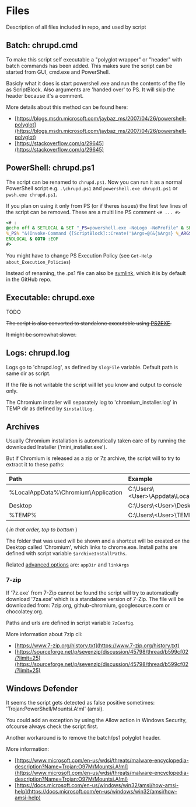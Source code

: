 # Files

Description of all files included in repo, and used by script

## Batch: chrupd.cmd

To make this script self executable a "polyglot wrapper" or "header" with batch commands has been added. This makes sure the script can be started from GUI, cmd.exe and PowerShell.

Basicly what it does is start powershell.exe and run the contents of the file as ScriptBlock. Also arguments are 'handed over' to PS. It will skip the header because it's a comment.

More details about this method can be found here:

- [https://blogs.msdn.microsoft.com/jaybaz_ms/2007/04/26/powershell-polyglot](https://blogs.msdn.microsoft.com/jaybaz_ms/2007/04/26/powershell-polyglot)
- [https://stackoverflow.com/q/29645](https://stackoverflow.com/q/29645)

## PowerShell: chrupd.ps1

The script can be renamed to `chrupd.ps1`. Now you can run it as a normal PowerShell script e.g. `.\chrupd.ps1` and `powershell.exe chrupd1.ps1` or `pwsh.exe chrupd.ps1`. 

If you plan on using it only from PS (or if theres issues) the first few lines of the script can be removed. These are a multi line PS comment `<# ... #>`

``` cmd
<# :
@echo off & SETLOCAL & SET "_PS=powershell.exe -NoLogo -NoProfile" & SET "_ARGS=\"%~dp0" %*"
%_PS% "&(Invoke-Command {[ScriptBlock]::Create('$Args=@(&{$Args} %_ARGS%);'+((Get-Content \"%~f0\") -Join [char]10))})"
ENDLOCAL & GOTO :EOF
#>
```

You might have to change PS Execution Policy (see `Get-Help about_Execution_Policies`)

Instead of renaming, the .ps1 file can also be [symlink](https://learn.microsoft.com/en-us/windows-server/administration/windows-commands/mklink), which it is by default in the GitHub repo.

## Executable: chrupd.exe

TODO

~~The script is also converted to standalone executable using [PS2EXE](https://github.com/MScholtes/PS2EXE).~~

~~It might be somewhat slower.~~

## Logs: chrupd.log

Logs go to 'chrupd.log', as defined by `$logFile` variable. Default path is same dir as script.

If the file is not writable the script will let you know and output to console only.

The Chromium installer will separately log to 'chromium_installer.log' in TEMP dir as defined by `$installLog`.

## Archives

Usually Chromium installation is automatically taken care of by running the downloaded Installer ('mini_installer.exe').

But if Chromium is released as a zip or 7z archive, the script will to try to extract it to these paths:

| Path                                   | Example                                   |
|:---------------------------------------|:------------------------------------------|
| %LocalAppData%\Chromium\Application    | C:\Users\\<User\>\Appdata\Local\Chromium  |
| Desktop                                | C:\Users\\<User\>\Desktop                 |
| %TEMP%                                 | C:\Users\\\<User\>\TEMP                   |

( _in that order, top to bottom_ )

The folder that was used will be shown and a shortcut will be created on the Desktop called 'Chromium', which links to chrome.exe. Install paths are defined with script variable `$archiveInstallPaths`.

Related [advanced options](/docs/Options.md) are: `appDir` and `linkArgs`

### 7-zip

If '7z.exe' from 7-Zip cannot be found the script will try to automatically download '7za.exe' which is a standalone version of 7-Zip.
The file will be downloaded from: 7zip.org, github-chromium, googlesource.com or chocolatey.org. 

Paths and urls are defined in script variable `7zConfig`.

More information about 7zip cli:

- [https://www.7-zip.org/history.txt](https://www.7-zip.org/history.txt)
- [https://sourceforge.net/p/sevenzip/discussion/45798/thread/b599cf02/?limit=25](https://sourceforge.net/p/sevenzip/discussion/45798/thread/b599cf02/?limit=25)

## Windows Defender

It seems the script gets detected as false positive sometimes: 'Trojan:PowerShell/Mountsi.A!ml' (amsi).

You could add an exception by using the Allow action in Windows Security, ofcourse always check the script first.

Another workaround is to remove the batch/ps1 polyglot header.

More information:

- [https://www.microsoft.com/en-us/wdsi/threats/malware-encyclopedia-description?Name=Trojan:O97M/Mountsi.A!ml](https://www.microsoft.com/en-us/wdsi/threats/malware-encyclopedia-description?Name=Trojan:O97M/Mountsi.A!ml)
- [https://docs.microsoft.com/en-us/windows/win32/amsi/how-amsi-help](https://docs.microsoft.com/en-us/windows/win32/amsi/how-amsi-help)
